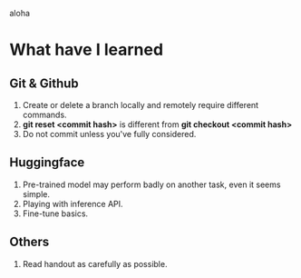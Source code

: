 aloha
# What have I learned
## Git & Github
1. Create or delete a branch locally and remotely require different commands. 
2. **git reset \<commit hash\>** is different from **git checkout \<commit hash\>**
3. Do not commit unless you've fully considered.
## Huggingface
1. Pre-trained model may perform badly on another task, even it seems simple.
2. Playing with inference API.
3. Fine-tune basics.
## Others
1. Read handout as carefully as possible.
